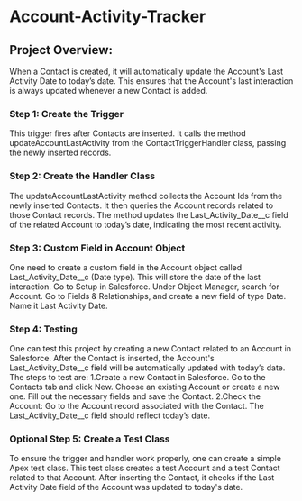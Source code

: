 # Account-Activity-Tracker

## Project Overview:

When a Contact is created, it will automatically update the Account's Last Activity Date to today’s date.
This ensures that the Account's last interaction is always updated whenever a new Contact is added.

### Step 1: Create the Trigger
This trigger fires after Contacts are inserted. It calls the method updateAccountLastActivity from the ContactTriggerHandler class, passing the newly inserted records.
### Step 2: Create the Handler Class
The updateAccountLastActivity method collects the Account Ids from the newly inserted Contacts.
It then queries the Account records related to those Contact records.
The method updates the Last_Activity_Date__c field of the related Account to today’s date, indicating the most recent activity.
### Step 3: Custom Field in Account Object
One need to create a custom field in the Account object called Last_Activity_Date__c (Date type). This will store the date of the last interaction.
Go to Setup in Salesforce.
Under Object Manager, search for Account.
Go to Fields & Relationships, and create a new field of type Date.
Name it Last Activity Date.
### Step 4: Testing
One can test this project by creating a new Contact related to an Account in Salesforce. After the Contact is inserted, the Account's Last_Activity_Date__c field will be automatically updated with today’s date.
The steps to test are:
1.Create a new Contact in Salesforce.
   Go to the Contacts tab and click New.
   Choose an existing Account or create a new one.
   Fill out the necessary fields and save the Contact.
2.Check the Account:
   Go to the Account record associated with the Contact.
   The Last_Activity_Date__c field should reflect today’s date.
### Optional Step 5: Create a Test Class
To ensure the trigger and handler work properly, one can create a simple Apex test class.
This test class creates a test Account and a test Contact related to that Account. After inserting the Contact, it checks if the Last Activity Date field of the Account was updated to today's date.
